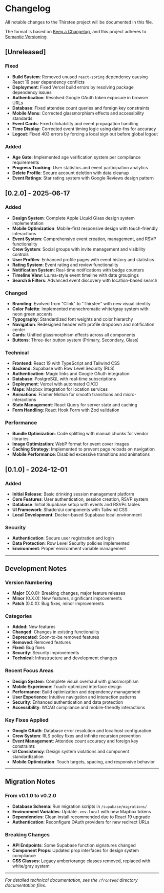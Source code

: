 # Changelog

All notable changes to the Thirstee project will be documented in this file.

The format is based on [Keep a Changelog](https://keepachangelog.com/en/1.0.0/),
and this project adheres to [Semantic Versioning](https://semver.org/spec/v2.0.0.html).

## [Unreleased]

### Fixed
- **Build System**: Removed unused `react-spring` dependency causing React 19 peer dependency conflicts
- **Deployment**: Fixed Vercel build errors by resolving package dependency issues
- **Authentication**: Resolved Google OAuth token exposure in browser URLs
- **Database**: Fixed attendee count queries and foreign key constraints
- **Mobile Menu**: Corrected glassmorphism effects and accessibility standards
- **Event Cards**: Fixed clickability and event propagation handling
- **Time Display**: Corrected event timing logic using date-fns for accuracy
- **Logout**: Fixed 403 errors by forcing a local sign out before global logout

### Added
- **Age Gate**: Implemented age verification system per compliance requirements
- **Progress Tracking**: User statistics and event participation analytics
- **Delete Profile**: Secure account deletion with data cleanup
- **Event Ratings**: Star rating system with Google Reviews design pattern

## [0.2.0] - 2025-06-17

### Added
- **Design System**: Complete Apple Liquid Glass design system implementation
- **Mobile Optimization**: Mobile-first responsive design with touch-friendly interactions
- **Event System**: Comprehensive event creation, management, and RSVP functionality
- **Crew System**: Social groups with invite management and visibility controls
- **User Profiles**: Enhanced profile pages with event history and statistics
- **Rating System**: Event rating and review functionality
- **Notification System**: Real-time notifications with badge counters
- **Timeline View**: Lu.ma-style event timeline with date groupings
- **Search & Filters**: Advanced event discovery with location-based search

### Changed
- **Branding**: Evolved from "Clink" to "Thirstee" with new visual identity
- **Color Palette**: Implemented monochromatic white/gray system with neon green accents
- **Typography**: Standardized font weights and color hierarchy
- **Navigation**: Redesigned header with profile dropdown and notification center
- **Cards**: Unified glassmorphism effects across all components
- **Buttons**: Three-tier button system (Primary, Secondary, Glass)

### Technical
- **Frontend**: React 19 with TypeScript and Tailwind CSS
- **Backend**: Supabase with Row Level Security (RLS)
- **Authentication**: Magic links and Google OAuth integration
- **Database**: PostgreSQL with real-time subscriptions
- **Deployment**: Vercel with automated CI/CD
- **Maps**: Mapbox integration for location services
- **Animations**: Framer Motion for smooth transitions and micro-interactions
- **State Management**: React Query for server state and caching
- **Form Handling**: React Hook Form with Zod validation

### Performance
- **Bundle Optimization**: Code splitting with manual chunks for vendor libraries
- **Image Optimization**: WebP format for event cover images
- **Caching Strategy**: Implemented to prevent page reloads on navigation
- **Mobile Performance**: Disabled excessive transitions and animations

## [0.1.0] - 2024-12-01

### Added
- **Initial Release**: Basic drinking session management platform
- **Core Features**: User authentication, session creation, RSVP system
- **Database**: Initial Supabase setup with events and RSVPs tables
- **UI Framework**: Shadcn/ui components with Tailwind CSS
- **Local Development**: Docker-based Supabase local environment

### Security
- **Authentication**: Secure user registration and login
- **Data Protection**: Row Level Security policies implemented
- **Environment**: Proper environment variable management

---

## Development Notes

### Version Numbering
- **Major** (X.0.0): Breaking changes, major feature releases
- **Minor** (0.X.0): New features, significant improvements
- **Patch** (0.0.X): Bug fixes, minor improvements

### Categories
- **Added**: New features
- **Changed**: Changes in existing functionality  
- **Deprecated**: Soon-to-be removed features
- **Removed**: Removed features
- **Fixed**: Bug fixes
- **Security**: Security improvements
- **Technical**: Infrastructure and development changes

### Recent Focus Areas
- **Design System**: Complete visual overhaul with glassmorphism
- **Mobile Experience**: Touch-optimized interface design
- **Performance**: Build optimization and dependency management
- **User Experience**: Intuitive navigation and interaction patterns
- **Security**: Enhanced authentication and data protection
- **Accessibility**: WCAG compliance and mobile-friendly interactions

### Key Fixes Applied
- **Google OAuth**: Database error resolution and localhost configuration
- **Crew System**: RLS policy fixes and infinite recursion prevention
- **Event Management**: Attendee count accuracy and foreign key constraints
- **UI Consistency**: Design system violations and component standardization
- **Mobile Optimization**: Touch targets, spacing, and responsive behavior

---

## Migration Notes

### From v0.1.0 to v0.2.0
- **Database Schema**: Run migration scripts in `/supabase/migrations/`
- **Environment Variables**: Update `.env.local` with new Mapbox tokens
- **Dependencies**: Clean install recommended due to React 19 upgrade
- **Authentication**: Reconfigure OAuth providers for new redirect URLs

### Breaking Changes
- **API Endpoints**: Some Supabase function signatures changed
- **Component Props**: Updated prop interfaces for design system compliance
- **CSS Classes**: Legacy amber/orange classes removed, replaced with white/gray system

---

*For detailed technical documentation, see the `/frontend` directory documentation files.*
